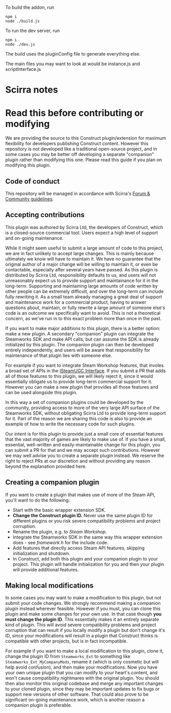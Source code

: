 To build the addon, run

```
npm i
node ./build.js
```

To run the dev server, run

```
npm i
node ./dev.js
```

The build uses the pluginConfig file to generate everything else.

The main files you may want to look at would be instance.js and scriptInterface.js

# Scirra notes

# Read this before contributing or modifying

We are providing the source to this Construct plugin/extension for maximum flexibility for developers publishing Construct content. However this repository is not developed like a traditional open-source project, and in some cases you may be better off developing a separate "companion" plugin rather than modifying this one. Please read this guide if you plan on modifying this plugin.

## Code of conduct

This repository will be managed in accordance with Scirra's [Forum & Community guidelines](https://www.construct.net/en/forum/general/open-topic-33/forum-community-guidelines-141035).

## Accepting contributions

This plugin was authored by Scirra Ltd, the developers of Construct, which is a closed-source commercial tool. Users expect a high level of support and on-going maintenance.

While it might seem useful to submit a large amount of code to this project, we are in fact unlikely to accept large changes. This is mainly because ultimately we know will have to maintain it. We have no guarantee that the original author of a major change will be willing to maintain it, or even be contactable, especially after several years have passed. As this plugin is distributed by Scirra Ltd, responsibility defaults to us, and users will not unreasonably expect us to provide support and maintainance for it in the long-term. Supporting and maintaining large amounts of code written by other people can be extremely difficult, and over the long-term can include fully rewriting it. As a small team already managing a great deal of support and maintenance work for a commercial product, having to answer questions about, maintain, or fully rewrite a large amount of someone else's code is an outcome we specifically want to avoid. This is not a theoretical concern, as we've run in to this exact problem more than once in the past.

If you want to make major additions to this plugin, there is a better option: make a new plugin. A secondary "companion" plugin can integrate the Steamworks SDK and make API calls, but can assume the SDK is already initialized by this plugin. The companion plugin can then be developed entirely independently, and users will be aware that responsibility for maintenance of that plugin lies with someone else.

For example if you want to integrate Steam Workshop features, that involes a broad set of APIs in the [ISteamUGC Interface](https://partner.steamgames.com/doc/api/ISteamUGC). If you submit a PR that adds all of those features to this plugin, we will likely reject it, since it would essentially obligate us to provide long-term commercial support for it. However you can make a new plugin that provides all those features and can be used alongside this plugin.

In this way a set of companion plugins could be developed by the community, providing access to more of the very large API surface of the Steamworks SDK, without obligating Scirra Ltd to provide long-term support for it. Part of the reason we are sharing this code is also to provide an example of how to write the necessary code for such plugins.

Our intent is for this plugin to provide just a small core of essential features that the vast majority of games are likely to make use of. If you have a small, essential, well-written and easily-maintainable change for this plugin, you can submit a PR for that and we may accept such contributions. However we may well advise you to create a separate plugin instead. We reserve the right to reject PRs at our discretion and without providing any reason beyond the explanation provided here.

## Creating a companion plugin

If you want to create a plugin that makes use of more of the Steam API, you'll want to do the following:

- Start with the basic wrapper extension SDK.
- **Change the Construct plugin ID.** Never use the same plugin ID for different plugins or you risk severe compatibility problems and project corruption.
- Rename the plugin, e.g. to *Steam Workshop*.
- Integrate the Steamworks SDK in the same way this wrapper extension does - see *framework.h* for the include code.
- Add features that directly access Steam API features, skipping initialization and shutdown.
- In Construct, add both this plugin and your companion plugin to your project. This plugin will handle initialization for you and then your plugin will provide additional features.

## Making local modifications

In some cases you may want to make a modification to this plugin, but not submit your code changes. We strongly recommend making a companion plugin instead wherever feasible. However if you must, you can clone this plugin and make some changes for your own use. In that case though **you must change the plugin ID**. This essentially makes it an entirely separate kind of plugin. This will avoid severe compatibility problems and project corruption that can result if you locally modify a plugin but don't change it's ID, since your modifications will result in a plugin that Construct thinks is compatible with other projects, but is in fact incompatible.

For example if you want to make a local modification to this plugin, clone it, change the plugin ID from `Steamworks_Ext` to something like `Steamworks_Ext_MyCompanyMods`, rename it (which is only cosmetic but will help avoid confusion), and then make your modifications. Now you have your own unique plugin that you can modify to your heart's content, and won't cause compatibility nightmares with the original plugin. You should then also monitor this original codebase and merge any important changes to your cloned plugin, since they may be important updates to fix bugs or support new versions of other software. That could also prove to be significant on-going maintenance work, which is another reason a companion plugin is preferable.
